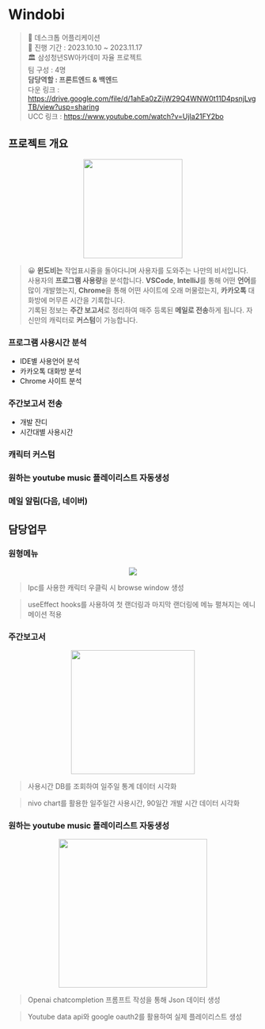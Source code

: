 # Windobi

> 📱 데스크톱 어플리케이션  
> 📆 진행 기간 : 2023.10.10 ~ 2023.11.17  
> 🏛 삼성청년SW아카데미 자율 프로젝트  
> 팀 구성 : 4명  
> **담당역할 : 프론트엔드 & 백엔드**  
> 다운 링크 : https://drive.google.com/file/d/1ahEa0zZijW29Q4WNW0t11D4psnjLvgTB/view?usp=sharing  
> UCC 링크 : https://www.youtube.com/watch?v=UjIa21FY2bo

## 프로젝트 개요

<p align="center">
<img src="https://github.com/mincheolsong/Windobi/assets/80660585/8b694828-458c-4be7-8683-e5f3c3e05a9f" height="200px"/></p>

> 😀 **윈도비는** 작업표시줄을 돌아다니며 사용자를 도와주는 나만의 비서입니다.<br> 사용자의 **프로그램 사용량**을 분석합니다. **VSCode**, **IntelliJ**를 통해 어떤 **언어**를 많이 개발했는지, **Chrome**을 통해 어떤 사이트에 오래 머물렀는지, **카카오톡** 대화방에 머무른 시간을 기록합니다.<br> 기록된 정보는 **주간 보고서**로 정리하여 매주 등록된 **메일로 전송**하게 됩니다.
> 자신만의 캐릭터로 **커스텀**이 가능합니다.

### 프로그램 사용시간 분석

- IDE별 사용언어 분석
- 카카오톡 대화방 분석
- Chrome 사이트 분석

### 주간보고서 전송

- 개발 잔디
- 시간대별 사용시간

### 캐릭터 커스텀

### 원하는 youtube music 플레이리스트 자동생성

### 메일 알림(다음, 네이버)

## 담당업무

### 원형메뉴

<p align="center"><img src="https://github.com/mincheolsong/Windobi/assets/80660585/000c264d-c86e-49b5-af47-4e5ac18cc4c7"/></p>  

> Ipc를 사용한 캐릭터 우클릭 시 browse window 생성

> useEffect hooks를 사용하여 첫 랜더링과 마지막 랜더링에 메뉴 펼쳐지는 에니메이션 적용

### 주간보고서

<p align="center"><img src="https://github.com/mincheolsong/Windobi/assets/80660585/20e470e0-42f8-4701-800d-4255ba834806" height="250px"/></p>  


> 사용시간 DB를 조회하여 일주일 통계 데이터 시각화

> nivo chart를 활용한 일주일간 사용시간, 90일간 개발 시간 데이터 시각화

### 원하는 youtube music 플레이리스트 자동생성

<p align="center"><img src="https://github.com/mincheolsong/Windobi/assets/80660585/80120658-d4f8-4e9a-9209-d86aa14f397d" height="300"/></p>  

> Openai chatcompletion 프롬프트 작성을 통해 Json 데이터 생성

> Youtube data api와 google oauth2를 활용하여 실제 플레이리스트 생성
